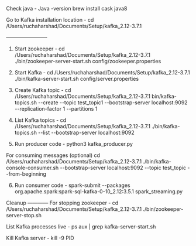 Check java -
Java -version
brew install cask java8

Go to Kafka installation location - 
 cd /Users/ruchaharshad/Documents/Setup/kafka_2.12-3.7.1

————————
1. Start zookeeper - 
cd /Users/ruchaharshad/Documents/Setup/kafka_2.12-3.7.1
./bin/zookeeper-server-start.sh config/zookeeper.properties

2. Start Kafka - 
 cd /Users/ruchaharshad/Documents/Setup/kafka_2.12-3.7.1
./bin/kafka-server-start.sh config/server.properties

3. Create Kafka topic - 
 cd /Users/ruchaharshad/Documents/Setup/kafka_2.12-3.7.1
bin/kafka-topics.sh --create --topic test_topic1 --bootstrap-server localhost:9092 --replication-factor 1 --partitions 1

4. List Kafka topics - 
 cd /Users/ruchaharshad/Documents/Setup/kafka_2.12-3.7.1
./bin/kafka-topics.sh --list --bootstrap-server localhost:9092

5. Run producer code - 
python3 kafka_producer.py

For consuming messages (optional)
cd /Users/ruchaharshad/Documents/Setup/kafka_2.12-3.7.1
./bin/kafka-console-consumer.sh --bootstrap-server localhost:9092 --topic test_topic --from-beginning

6. Run consumer code - 
spark-submit --packages org.apache.spark:spark-sql-kafka-0-10_2.12:3.5.1 spark_streaming.py

Cleanup ————
For stopping zookeeper - 
 cd /Users/ruchaharshad/Documents/Setup/kafka_2.12-3.7.1
./bin/zookeeper-server-stop.sh

List Kafka processes live -
ps aux | grep kafka-server-start.sh

Kill Kafka server -
kill -9 PID
